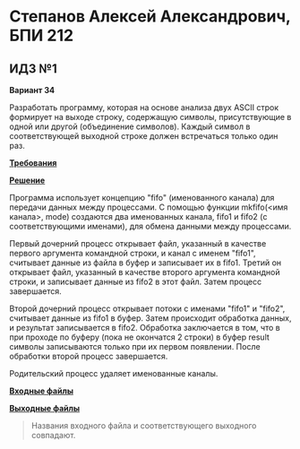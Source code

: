 # Степанов Алексей Александрович, БПИ 212
## ИДЗ №1

**Вариант 34**

Разработать программу, которая на основе анализа двух ASCII строк формирует на выходе строку,
содержащую символы, присутствующие в одной или другой (объединение символов).
Каждый символ в соответствующей выходной строке должен встречаться только один раз.

[**Требования**](requirements.md)

[**Решение**](main.c)

Программа использует концепцию "fifo" (именованного канала) для передачи данных между процессами. С помощью функции mkfifo(<имя канала>, mode) создаются два именованных канала, fifo1 и fifo2 (с соответствующими именами), для обмена данными между процессами.

Первый дочерний процесс открывает файл, указанный в качестве первого аргумента командной строки, и канал с именем "fifo1", считывает данные из файла в буфер и записывает их в fifo1. Третий он открывает файл, указанный в качестве второго аргумента командной строки, и записывает данные из fifo2 в этот файл. Затем процесс завершается.

Второй дочерний процесс открывает потоки  с именами "fifo1" и "fifo2", считывает данные из fifo1 в буфер. Затем происходит обработка данных, и результат записывается в fifo2. Обработка заключается в том, что в при проходе по буферу (пока не окончатся 2 строки) в буфер result символы записываются только при их первом появлении. После обработки второй процесс завершается.

Родительский процесс удаляет именованные каналы.

[**Входные файлы**](../texts/)

[**Выходные файлы**](results)

> Названия входного файла и соответствующего выходного совпадают.